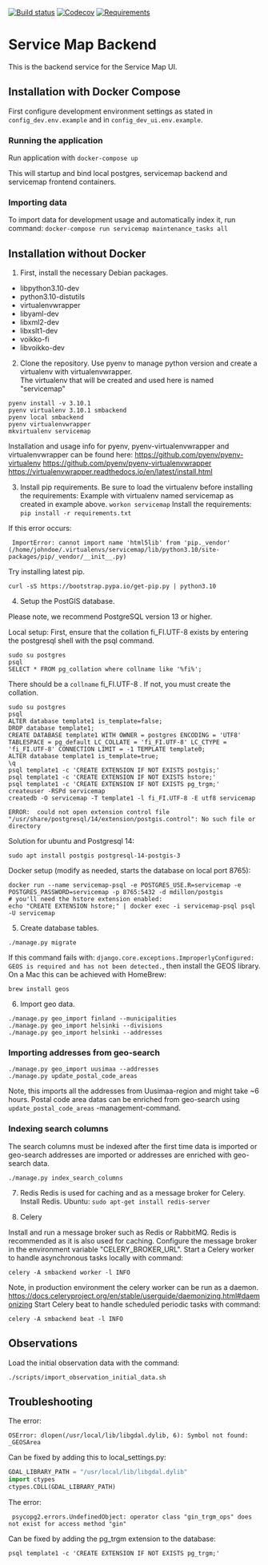 
[![Build status](https://api.travis-ci.com/City-of-Helsinki/smbackend.svg?branch=master)](https://travis-ci.org/github/City-of-Helsinki/smbackend)
[![Codecov](https://codecov.io/gh/City-of-Helsinki/smbackend/branch/master/graph/badge.svg)](https://codecov.io/gh/City-of-Helsinki/smbackend)
[![Requirements](https://requires.io/github/City-of-Helsinki/smbackend/requirements.svg?branch=master)](https://requires.io/github/City-of-Helsinki/smbackend/requirements/?branch=master)

Service Map Backend
===================

This is the backend service for the Service Map UI.

Installation with Docker Compose
------------

First configure development environment settings as stated in `config_dev.env.example` and in `config_dev_ui.env.example`.

### Running the application

Run application with `docker-compose up`

This will startup and bind local postgres, servicemap backend and servicemap frontend containers.

### Importing data

To import data for development usage and automatically index it, run command:
`docker-compose run servicemap maintenance_tasks all`

Installation without Docker
------------

1. First, install the necessary Debian packages.

* libpython3.10-dev 
* python3.10-distutils
* virtualenvwrapper 
* libyaml-dev 
* libxml2-dev 
* libxslt1-dev
* voikko-fi
* libvoikko-dev

2. Clone the repository.
Use pyenv to manage python version and create a virtualenv with virtualenvwrapper.  
The virtualenv that will be created and used here is named "servicemap"
```
pyenv install -v 3.10.1
pyenv virtualenv 3.10.1 smbackend
pyenv local smbackend
pyenv virtualenvwrapper
mkvirtualenv servicemap
```

Installation and usage info for pyenv, pyenv-virtualenvwrapper and  
 virtualenvwrapper can be found here:
https://github.com/pyenv/pyenv-virtualenv
https://github.com/pyenv/pyenv-virtualenvwrapper
https://virtualenvwrapper.readthedocs.io/en/latest/install.html


3. Install pip requirements.
Be sure to load the virtualenv before installing the requirements:
Example with virtualenv named servicemap as created in example above.
```workon servicemap```
Install the requirements:
```pip install -r requirements.txt```

 If this error occurs:
```   
 ImportError: cannot import name 'html5lib' from 'pip._vendor' (/home/johndoe/.virtualenvs/servicemap/lib/python3.10/site-packages/pip/_vendor/__init__.py)
```
Try installing latest pip. 
```
curl -sS https://bootstrap.pypa.io/get-pip.py | python3.10
```

4. Setup the PostGIS database.

Please note, we recommend PostgreSQL version 13 or higher.

Local setup:
First, ensure that the collation fi_FI.UTF-8 exists by entering the
postgresql shell with the psql command.
```
sudo su postgres
psql
SELECT * FROM pg_collation where collname like '%fi%';
```
There should be a `collname` fi_FI.UTF-8 . If not, you must create the collation.


```
sudo su postgres
psql
ALTER database template1 is_template=false;
DROP database template1;
CREATE DATABASE template1 WITH OWNER = postgres ENCODING = 'UTF8' TABLESPACE = pg_default LC_COLLATE = 'fi_FI.UTF-8' LC_CTYPE = 'fi_FI.UTF-8' CONNECTION LIMIT = -1 TEMPLATE template0;
ALTER database template1 is_template=true;
\q  
psql template1 -c 'CREATE EXTENSION IF NOT EXISTS postgis;'
psql template1 -c 'CREATE EXTENSION IF NOT EXISTS hstore;'
psql template1 -c 'CREATE EXTENSION IF NOT EXISTS pg_trgm;'
createuser -RSPd servicemap
createdb -O servicemap -T template1 -l fi_FI.UTF-8 -E utf8 servicemap
```

```
ERROR:  could not open extension control file "/usr/share/postgresql/14/extension/postgis.control": No such file or directory
```
Solution for ubuntu and Postgresql 14:
```
sudo apt install postgis postgresql-14-postgis-3
```

Docker setup (modify as needed, starts the database on local port 8765):
```
docker run --name servicemap-psql -e POSTGRES_USE.R=servicemap -e POSTGRES_PASSWORD=servicemap -p 8765:5432 -d mdillon/postgis
# you'll need the hstore extension enabled:
echo "CREATE EXTENSION hstore;" | docker exec -i servicemap-psql psql -U servicemap
```


5. Create database tables.

```
./manage.py migrate
```

If this command fails with: `django.core.exceptions.ImproperlyConfigured: GEOS is required and has not been detected.`,
then install the GEOS library. On a Mac this can be achieved with HomeBrew:
```
brew install geos
```


6. Import geo data.

```
./manage.py geo_import finland --municipalities
./manage.py geo_import helsinki --divisions
./manage.py geo_import helsinki --addresses
```

### Importing addresses from geo-search
```
./manage.py geo_import uusimaa --addresses
./manage.py update_postal_code_areas
```
Note, this imports all the addresses from Uusimaa-region and might take ~6 hours.
Postal code area datas can be enriched from geo-search using `update_postal_code_areas` -management-command.

###  Indexing search columns
The search columns must be indexed after the first time data is imported or geo-search addresses are imported or addresses are enriched with geo-search data.
```
./manage.py index_search_columns
```


7. Redis
Redis is used for caching and as a message broker for Celery.
Install Redis. Ubuntu: `sudo apt-get install redis-server`

8. Celery

Install and run a message broker such as Redis or RabbitMQ.
Redis is recommended as it is also used for caching.
Configure the message broker in the environment variable "CELERY_BROKER_URL".
Start a Celery worker to handle asynchronous tasks locally with command:
```
celery -A smbackend worker -l INFO
```
Note, in production environment the celery worker can be run as a daemon.
https://docs.celeryproject.org/en/stable/userguide/daemonizing.html#daemonizing
Start Celery beat to handle scheduled periodic tasks with command:
```
celery -A smbackend beat -l INFO
```

Observations
------------

Load the initial observation data with the command:
```
./scripts/import_observation_initial_data.sh
```


Troubleshooting
---------------

The error:
```
OSError: dlopen(/usr/local/lib/libgdal.dylib, 6): Symbol not found: _GEOSArea
```
Can be fixed by adding this to local_settings.py:
```python
GDAL_LIBRARY_PATH = "/usr/local/lib/libgdal.dylib"
import ctypes
ctypes.CDLL(GDAL_LIBRARY_PATH)
```

The error:
 ```
  psycopg2.errors.UndefinedObject: operator class "gin_trgm_ops" does not exist for access method "gin"
```
Can be fixed by adding the pg_trgm extension to the database:
```
psql template1 -c 'CREATE EXTENSION IF NOT EXISTS pg_trgm;'
```
